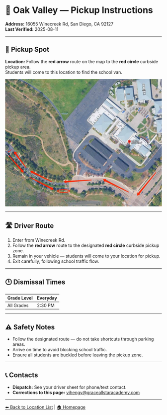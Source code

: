 # 🚌 Oak Valley — Pickup Instructions

**Address:** 16055 Winecreek Rd, San Diego, CA 92127  
**Last Verified:** 2025-08-11

---

## 📍 Pickup Spot
**Location:** Follow the **red arrow** route on the map to the **red circle** curbside pickup area.  
Students will come to this location to find the school van.

![Oak Valley Map](Oak_Valley.jpg)

---

## 🛣️ Driver Route
1. Enter from Winecreek Rd.  
2. Follow the **red arrow** route to the designated **red circle** curbside pickup zone.  
3. Remain in your vehicle — students will come to your location for pickup.  
4. Exit carefully, following school traffic flow.

---

## 🕒 Dismissal Times

| Grade Level | Everyday |
|-------------|----------|
| All Grades  | 2:30 PM  |

---

## ⚠ Safety Notes
- Follow the designated route — do not take shortcuts through parking areas.  
- Arrive on time to avoid blocking school traffic.  
- Ensure all students are buckled before leaving the pickup zone.

---

## 📞 Contacts
- **Dispatch:** See your driver sheet for phone/text contact.  
- **Corrections to this page:** [yihengy@graceallstaracademy.com](mailto:yihengy@graceallstaracademy.com)

---

[⬅ Back to Location List](../Location_detail.md) | [🏠 Homepage](../README.md)
